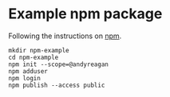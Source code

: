 # Example npm package

Following the instructions on [npm](https://docs.npmjs.com/creating-node-js-modules).

```
mkdir npm-example
cd npm-example
npm init --scope=@andyreagan
npm adduser
npm login
npm publish --access public
```
